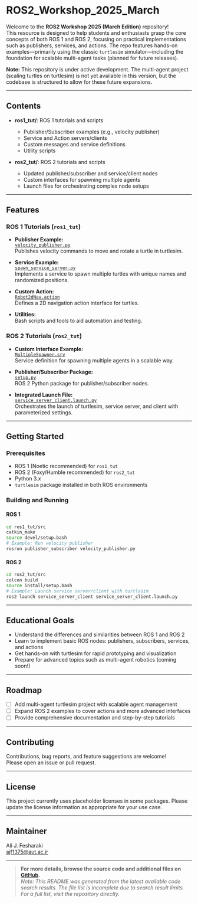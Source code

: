 # ROS2_Workshop_2025_March

Welcome to the **ROS2 Workshop 2025 (March Edition)** repository!  
This resource is designed to help students and enthusiasts grasp the core concepts of both ROS 1 and ROS 2, focusing on practical implementations such as publishers, services, and actions. The repo features hands-on examples—primarily using the classic `turtlesim` simulator—including the foundation for scalable multi-agent tasks (planned for future releases).

**Note:** This repository is under active development. The multi-agent project (scaling turtles on turtlesim) is not yet available in this version, but the codebase is structured to allow for these future expansions.

---

## Contents

- **ros1_tut/**: ROS 1 tutorials and scripts
  - Publisher/Subscriber examples (e.g., velocity publisher)
  - Service and Action servers/clients
  - Custom messages and service definitions
  - Utility scripts

- **ros2_tut/**: ROS 2 tutorials and scripts
  - Updated publisher/subscriber and service/client nodes
  - Custom interfaces for spawning multiple agents
  - Launch files for orchestrating complex node setups

---

## Features

### ROS 1 Tutorials (`ros1_tut`)
- **Publisher Example:**  
  [`velocity_publisher.py`](ros1_tut/src/publisher_subscriber/scripts/velocity_publisher.py)  
  Publishes velocity commands to move and rotate a turtle in turtlesim.

- **Service Example:**  
  [`spawn_service_server.py`](ros1_tut/src/service_server_client/scripts/spawn_service_server.py)  
  Implements a service to spawn multiple turtles with unique names and randomized positions.

- **Custom Action:**  
  [`Robot2dNav.action`](ros1_tut/src/action_server_client/action/Robot2dNav.action)  
  Defines a 2D navigation action interface for turtles.

- **Utilities:**  
  Bash scripts and tools to aid automation and testing.

### ROS 2 Tutorials (`ros2_tut`)
- **Custom Interface Example:**  
  [`MultipleSpawner.srv`](ros2_tut/src/custom_interfaces/srv/MultipleSpawner.srv)  
  Service definition for spawning multiple agents in a scalable way.

- **Publisher/Subscriber Package:**  
  [`setup.py`](ros2_tut/src/publisher_subscriber/setup.py)  
  ROS 2 Python package for publisher/subscriber nodes.

- **Integrated Launch File:**  
  [`service_server_client.launch.py`](ros2_tut/src/service_server_client/launch/service_server_client.launch.py)  
  Orchestrates the launch of turtlesim, service server, and client with parameterized settings.

---

## Getting Started

### Prerequisites

- ROS 1 (Noetic recommended) for `ros1_tut`
- ROS 2 (Foxy/Humble recommended) for `ros2_tut`
- Python 3.x
- `turtlesim` package installed in both ROS environments

### Building and Running

#### ROS 1

```bash
cd ros1_tut/src
catkin_make
source devel/setup.bash
# Example: Run velocity publisher
rosrun publisher_subscriber velocity_publisher.py
```

#### ROS 2

```bash
cd ros2_tut/src
colcon build
source install/setup.bash
# Example: Launch service server/client with turtlesim
ros2 launch service_server_client service_server_client.launch.py
```

---

## Educational Goals

- Understand the differences and similarities between ROS 1 and ROS 2
- Learn to implement basic ROS nodes: publishers, subscribers, services, and actions
- Get hands-on with turtlesim for rapid prototyping and visualization
- Prepare for advanced topics such as multi-agent robotics (coming soon!)

---

## Roadmap

- [ ] Add multi-agent turtlesim project with scalable agent management
- [ ] Expand ROS 2 examples to cover actions and more advanced interfaces
- [ ] Provide comprehensive documentation and step-by-step tutorials

---

## Contributing

Contributions, bug reports, and feature suggestions are welcome!  
Please open an issue or pull request.

---

## License

This project currently uses placeholder licenses in some packages. Please update the license information as appropriate for your use case.

---

## Maintainer

Ali J. Fesharaki  
ajf1375@aut.ac.ir

---

> **For more details, browse the source code and additional files on [GitHub](https://github.com/Ali-J-Fesharaki/ROS2_Workshop_2025_March).**  
> _Note: This README was generated from the latest available code search results. The file list is incomplete due to search result limits. For a full list, visit the repository directly._
